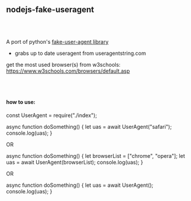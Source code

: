<h2><b>nodejs-fake-useragent</b></h2>
<br/>
<br/>
<p>
A port of python's <a href="https://github.com/hellysmile/fake-useragent">fake-user-agent library</a>

- grabs up to date useragent from useragentstring.com

get the most used browser(s) from w3schools: https://www.w3schools.com/browsers/default.asp

</p>

<br/>
<br/>
<h4><b>how to use:</b></h4>

<p>
const UserAgent = require("./index");

async function doSomething() {
let uas = await UserAgent("safari");
console.log(uas);
}

OR

async function doSomething() {
let browserList = ["chrome", "opera"];
let uas = await UserAgent(browserList);
console.log(uas);
}

OR

async function doSomething() {
let uas = await UserAgent();
console.log(uas);
}

</p>
